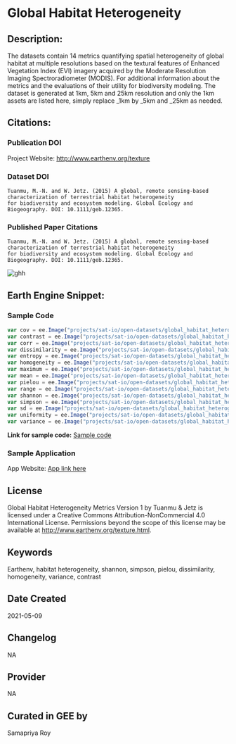 
# Global Habitat Heterogeneity

## Description:

The datasets contain 14 metrics quantifying spatial heterogeneity of global habitat at multiple resolutions based on the textural features of Enhanced Vegetation Index (EVI) imagery acquired by the Moderate Resolution Imaging Spectroradiometer (MODIS). For additional information about the metrics and the evaluations of their utility for biodiversity modeling. The dataset is generated at 1km, 5km and 25km resolution and only the 1km assets are listed here, simply replace _1km by _5km and _25km as needed.

## Citations:

### Publication DOI

Project Website: http://www.earthenv.org/texture

### Dataset DOI

```
Tuanmu, M.-N. and W. Jetz. (2015) A global, remote sensing-based characterization of terrestrial habitat heterogeneity
for biodiversity and ecosystem modeling. Global Ecology and Biogeography. DOI: 10.1111/geb.12365.
```


### Published Paper Citations

```
Tuanmu, M.-N. and W. Jetz. (2015) A global, remote sensing-based characterization of terrestrial habitat heterogeneity
for biodiversity and ecosystem modeling. Global Ecology and Biogeography. DOI: 10.1111/geb.12365.
```

![ghh](https://user-images.githubusercontent.com/6677629/117577332-fcfa6b00-b0ae-11eb-9fd3-1f235aebb114.gif)

## Earth Engine Snippet:

### Sample Code

```js
var cov = ee.Image("projects/sat-io/open-datasets/global_habitat_heterogeneity/coefficient_of_variation_1km");
var contrast = ee.Image("projects/sat-io/open-datasets/global_habitat_heterogeneity/contrast_1km");
var corr = ee.Image("projects/sat-io/open-datasets/global_habitat_heterogeneity/correlation_1km");
var dissimilarity = ee.Image("projects/sat-io/open-datasets/global_habitat_heterogeneity/dissimilarity_1km");
var entropy = ee.Image("projects/sat-io/open-datasets/global_habitat_heterogeneity/entropy_1km");
var homogeneity = ee.Image("projects/sat-io/open-datasets/global_habitat_heterogeneity/homogeneity_1km");
var maximum = ee.Image("projects/sat-io/open-datasets/global_habitat_heterogeneity/maximum_1km");
var mean = ee.Image("projects/sat-io/open-datasets/global_habitat_heterogeneity/mean_1km");
var pielou = ee.Image("projects/sat-io/open-datasets/global_habitat_heterogeneity/pielou_1km");
var range = ee.Image("projects/sat-io/open-datasets/global_habitat_heterogeneity/range_1km");
var shannon = ee.Image("projects/sat-io/open-datasets/global_habitat_heterogeneity/shannon_1km");
var simpson = ee.Image("projects/sat-io/open-datasets/global_habitat_heterogeneity/simpson_1km");
var sd = ee.Image("projects/sat-io/open-datasets/global_habitat_heterogeneity/standard_deviation_1km");
var uniformity = ee.Image("projects/sat-io/open-datasets/global_habitat_heterogeneity/uniformity_1km");
var variance = ee.Image("projects/sat-io/open-datasets/global_habitat_heterogeneity/variance_1km");
```

**Link for sample code:** [Sample code](https://code.earthengine.google.com/?scriptPath=users/sat-io/awesome-gee-catalog-examples:earthenv-bd-ecosystems-clim-layers/GLOBAL-HABITAT-HETEROGENEITY)

### Sample Application

App Website: [App link here](https://earthenv-dot-map-of-life.appspot.com/3/-36.607/39.842?collections=texture&layers=range1km)

## License

Global Habitat Heterogeneity Metrics Version 1 by Tuanmu & Jetz is licensed under a Creative Commons Attribution-NonCommercial 4.0 International License.
Permissions beyond the scope of this license may be available at http://www.earthenv.org/texture.html.

## Keywords

Earthenv, habitat heterogeneity, shannon, simpson, pielou, dissimilarity, homogeneity, variance, contrast

## Date Created

2021-05-09

## Changelog

NA

## Provider

NA

## Curated in GEE by
Samapriya Roy
